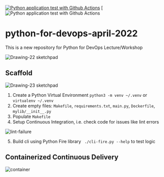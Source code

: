 [![Python application test with Github Actions](https://github.com/noahgift/python-for-devops-april-2022/actions/workflows/devops.yml/badge.svg)](https://github.com/noahgift/python-for-devops-april-2022/actions/workflows/devops.yml)
[![Python application test with Github Actions](https://codebuild.us-east-1.amazonaws.com/badges?uuid=eyJlbmNyeXB0ZWREYXRhIjoiYitYTGMvQzV3YW16TUlGc1BwbkR2UlUrSkhRMkdEZ3RUVVpWUjBXaCtiVmhhTU5kbmVxcmFJVytoamMrMklReTdDdGNtQ1VKb1hxaFNKV0NGRm13YjlrPSIsIml2UGFyYW1ldGVyU3BlYyI6IncvNEs0QXgrck43V0xwNWoiLCJtYXRlcmlhbFNldFNlcmlhbCI6MX0%3D&branch=main)

# python-for-devops-april-2022
This is a new repository for Python for DevOps Lecture/Workshop

![Drawing-22 sketchpad](https://user-images.githubusercontent.com/58792/163148696-f4fb8833-a6d9-44b2-9ce4-62f6c73aeaf4.png)


## Scaffold

![Drawing-23 sketchpad](https://user-images.githubusercontent.com/58792/163155437-bb9c6d4e-68cf-48be-a3c3-1b7bacd8a2df.png)

1. Create a Python Virtual Environment `python3 -m venv ~/.venv` or `virtualenv ~/.venv`
2. Create empty files: `Makefile`, `requirements.txt`, `main.py`, `Dockerfile`, `mylib/__init__.py`
3. Populate `Makefile`
4. Setup Continuous Integration, i.e. check code for issues like lint errors

![lint-failure](https://user-images.githubusercontent.com/58792/163162836-4d5a814a-146e-44dc-ba1c-b8d03cc5b46f.png)

5. Build cli using Python Fire library ` ./cli-fire.py --help` to test logic 

## Containerized Continuous Delivery

![container](https://user-images.githubusercontent.com/58792/163263376-351d5751-3e33-43c8-85cb-fe052d3a34dc.png)
